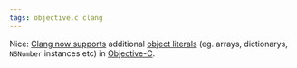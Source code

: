 ```yaml
---
tags: objective.c clang
---
```


Nice: [Clang now supports](http://llvm.org/releases/3.1/docs/ClangReleaseNotes.html) additional [object literals](http://clang.llvm.org/docs/ObjectiveCLiterals.html) (eg. arrays, dictionarys, `NSNumber` instances etc) in [Objective-C](/wiki/Objective-C).
